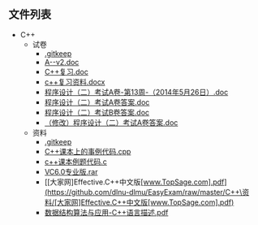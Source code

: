 

## 文件列表

- C++
    - 试卷
        - [.gitkeep](https://github.com/dlnu-dlmu/EasyExam/raw/master/C++\试卷/.gitkeep)
        - [A--v2.doc](https://github.com/dlnu-dlmu/EasyExam/raw/master/C++\试卷/A--v2.doc)
        - [C++复习.doc](https://github.com/dlnu-dlmu/EasyExam/raw/master/C++\试卷/C++复习.doc)
        - [c++复习资料.docx](https://github.com/dlnu-dlmu/EasyExam/raw/master/C++\试卷/c++复习资料.docx)
        - [程序设计（二）考试A卷-第13周-（2014年5月26日）.doc](https://github.com/dlnu-dlmu/EasyExam/raw/master/C++\试卷/程序设计（二）考试A卷-第13周-（2014年5月26日）.doc)
        - [程序设计（二）考试A卷答案.doc](https://github.com/dlnu-dlmu/EasyExam/raw/master/C++\试卷/程序设计（二）考试A卷答案.doc)
        - [程序设计（二）考试B卷答案.doc](https://github.com/dlnu-dlmu/EasyExam/raw/master/C++\试卷/程序设计（二）考试B卷答案.doc)
        - [（修改）程序设计（二）考试A卷答案.doc](https://github.com/dlnu-dlmu/EasyExam/raw/master/C++\试卷/（修改）程序设计（二）考试A卷答案.doc)
    - 资料
        - [.gitkeep](https://github.com/dlnu-dlmu/EasyExam/raw/master/C++\资料/.gitkeep)
        - [C++课本上的事例代码.cpp](https://github.com/dlnu-dlmu/EasyExam/raw/master/C++\资料/C++课本上的事例代码.cpp)
        - [c++课本例题代码.c](https://github.com/dlnu-dlmu/EasyExam/raw/master/C++\资料/c++课本例题代码.c)
        - [VC6.0专业版.rar](https://github.com/dlnu-dlmu/EasyExam/raw/master/C++\资料/VC6.0专业版.rar)
        - [[大家网]Effective.C++中文版[www.TopSage.com].pdf](https://github.com/dlnu-dlmu/EasyExam/raw/master/C++\资料/[大家网]Effective.C++中文版[www.TopSage.com].pdf)
        - [数据结构算法与应用-C++语言描述.pdf](https://github.com/dlnu-dlmu/EasyExam/raw/master/C++\资料/数据结构算法与应用-C++语言描述.pdf)

